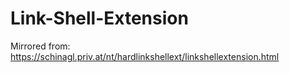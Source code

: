 # Link-Shell-Extension
Mirrored from: https://schinagl.priv.at/nt/hardlinkshellext/linkshellextension.html
